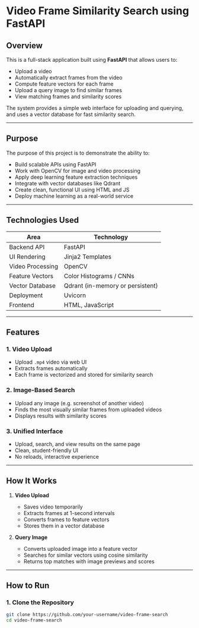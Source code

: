 # Video Frame Similarity Search using FastAPI

## Overview

This is a full-stack application built using **FastAPI** that allows users to:

- Upload a video
- Automatically extract frames from the video
- Compute feature vectors for each frame
- Upload a query image to find similar frames
- View matching frames and similarity scores

The system provides a simple web interface for uploading and querying, and uses a vector database for fast similarity search.

---

## Purpose

The purpose of this project is to demonstrate the ability to:

- Build scalable APIs using FastAPI
- Work with OpenCV for image and video processing
- Apply deep learning feature extraction techniques
- Integrate with vector databases like Qdrant
- Create clean, functional UI using HTML and JS
- Deploy machine learning as a real-world service

---

## Technologies Used

| Area             | Technology        |
|------------------|-------------------|
| Backend API      | FastAPI           |
| UI Rendering     | Jinja2 Templates  |
| Video Processing | OpenCV            |
| Feature Vectors  | Color Histograms / CNNs |
| Vector Database  | Qdrant (in-memory or persistent) |
| Deployment       | Uvicorn           |
| Frontend         | HTML, JavaScript  |

---

## Features

### 1. Video Upload
- Upload `.mp4` video via web UI
- Extracts frames automatically
- Each frame is vectorized and stored for similarity search

### 2. Image-Based Search
- Upload any image (e.g. screenshot of another video)
- Finds the most visually similar frames from uploaded videos
- Displays results with similarity scores

### 3. Unified Interface
- Upload, search, and view results on the same page
- Clean, student-friendly UI
- No reloads, interactive experience

---

## How It Works

1. **Video Upload**
    - Saves video temporarily
    - Extracts frames at 1-second intervals
    - Converts frames to feature vectors
    - Stores them in a vector database

2. **Query Image**
    - Converts uploaded image into a feature vector
    - Searches for similar vectors using cosine similarity
    - Returns top matches with image previews and scores

---

## How to Run

### 1. Clone the Repository
```bash
git clone https://github.com/your-username/video-frame-search
cd video-frame-search
```
